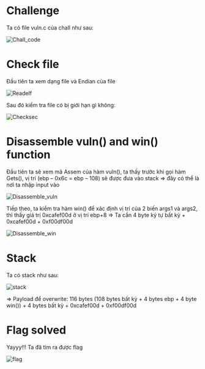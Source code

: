 # Challenge
Ta có file vuln.c của chall như sau:

![Chall_code](https://github.com/OceanTran999/PicoCTF_BufferOverflow2/assets/100577019/12cd6615-0a70-4313-9cbc-2359ebd524fd)

# Check file
Đầu tiên ta xem dạng file và Endian của file

![Readelf](https://github.com/OceanTran999/PicoCTF_BufferOverflow2/assets/100577019/aefa4e90-ab2a-46c7-a5b9-2a8eb485d943)


Sau đó kiểm tra file có bị giới hạn gì không:

![Checksec](https://github.com/OceanTran999/PicoCTF_BufferOverflow2/assets/100577019/185c150a-530c-45bf-9dc1-84bc3bd6c477)

# Disassemble vuln() and win() function
Đầu tiên ta sẽ xem mã Assem của hàm vuln(), ta thấy trước khi gọi hàm Gets(), vị trí (ebp – 0x6c = ebp – 108) sẽ được đưa vào stack => đây có thể là nơi ta nhập input vào

![Disassemble_vuln](https://github.com/OceanTran999/PicoCTF_BufferOverflow2/assets/100577019/df916651-cea9-42e3-8d58-3e6cdee4776e)


Tiếp theo, ta kiểm tra hàm win() để xác định vị trí của 2 biến args1 và args2, thì thấy giá trị 0xcafef00d ở vị trí ebp+8 => Ta cần 4 byte ký tự bất kỳ + 0xcafef00d + 0xf00df00d

![Disassemble_win](https://github.com/OceanTran999/PicoCTF_BufferOverflow2/assets/100577019/3077476b-c451-4d09-bf6b-a61ddd824330)


# Stack
Ta có stack như sau:

![stack](https://github.com/OceanTran999/PicoCTF_BufferOverflow2/assets/100577019/e72d04c9-3937-4fcc-bd7d-bf631741cf2b)

=> Payload để overwrite: 116 bytes (108 bytes bất kỳ + 4 bytes ebp + 4 byte win()) + 4 bytes bất kỳ + 0xcafef00d + 0xf00df00d


# Flag solved
Yayyy!!! Ta đã tìm ra được flag

![flag](https://github.com/OceanTran999/PicoCTF_BufferOverflow2/assets/100577019/0f862d1e-bc65-4656-8f3b-4389dbd7e6ee)
